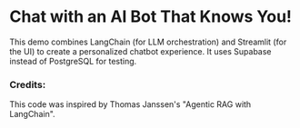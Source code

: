 # Chat with an AI Bot That Knows You!
This demo combines LangChain (for LLM orchestration) and Streamlit (for the UI) to create a personalized chatbot experience. It uses Supabase instead of PostgreSQL for testing.

### Credits:
This code was inspired by Thomas Janssen's "Agentic RAG with LangChain".


